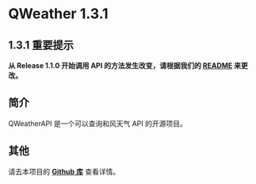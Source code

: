 # QWeather 1.3.1
## 1.3.1 重要提示
**从 Release 1.1.0 开始调用 API 的方法发生改变，请根据我们的 [README](https://github.com/WinExp/QWeatherAPI/blob/master/README.md "README") 来更改。**
## 简介
QWeatherAPI 是一个可以查询和风天气 API 的开源项目。

## 其他
请去本项目的 **[Github&nbsp;库](https://github.com/WinExp/QWeatherAPI "QWeatherAPI")** 查看详情。
